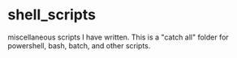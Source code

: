 # shell_scripts
miscellaneous scripts I have written.  This is a "catch all" folder for powershell, bash, batch, and other scripts.
